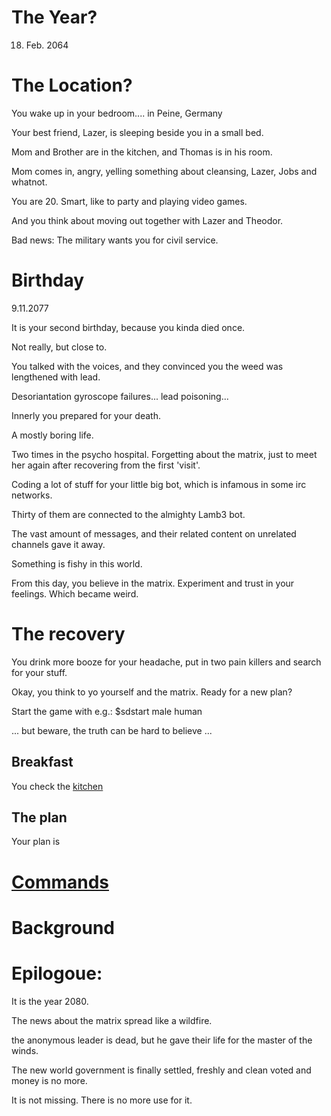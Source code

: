 # The Year?

18. Feb. 2064


# The Location?

You wake up in your bedroom.... in Peine, Germany

Your best friend, Lazer, is sleeping beside you in a small bed.

Mom and Brother are in the kitchen, and Thomas is in his room.

Mom comes in, angry, yelling something about cleansing, Lazer, Jobs and whatnot.

You are 20. Smart, like to party and playing video games.

And you think about moving out together with Lazer and Theodor.

Bad news: The military wants you for civil service.


# Birthday

9.11.2077

It is your second birthday, because you kinda died once.

Not really, but close to.

You talked with the voices, and they convinced you the weed was lengthened with lead.

Desoriantation gyroscope failures... lead poisoning...

Innerly you prepared for your death.

A mostly boring life.

Two times in the psycho hospital. Forgetting about the matrix, just to meet her again after recovering from the first 'visit'.

Coding a lot of stuff for your little big bot, which is infamous in some irc networks.

Thirty of them are connected to the almighty Lamb3 bot.

The vast amount of messages, and their related content on unrelated channels gave it away.

Something is fishy in this world.

From this day, you believe in the matrix. Experiment and trust in your feelings. Which became weird.


# The recovery

You drink more booze for your headache, put in two pain killers and search for your stuff.

Okay, you think to yo yourself and the matrix. Ready for a new plan?

Start the game with e.g.: $sdstart male human

... but beware, the truth can be hard to believe ...

## Breakfast

You check the [kitchen]() 

## The plan

Your plan is 

# [Commands](COMMANDS.md)



# Background




# Epilogoue:

It is the year 2080.

The news about the matrix spread like a wildfire.

the anonymous leader is dead, but he gave their life for the master of the winds.

The new world government is finally settled, freshly and clean voted and money is no more.

It is not missing. There is no more use for it.



